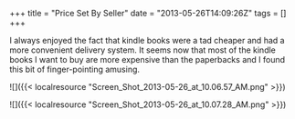 +++
title = "Price Set By Seller"
date = "2013-05-26T14:09:26Z"
tags = []
+++

I always enjoyed the fact that kindle books were a tad cheaper and had a more
convenient delivery system. It seems now that most of the kindle books I
want to buy are more expensive than the paperbacks and I found this bit of
finger-pointing amusing.

  

![]({{< localresource "Screen_Shot_2013-05-26_at_10.06.57_AM.png" >}})

![]({{< localresource "Screen_Shot_2013-05-26_at_10.07.28_AM.png" >}})

